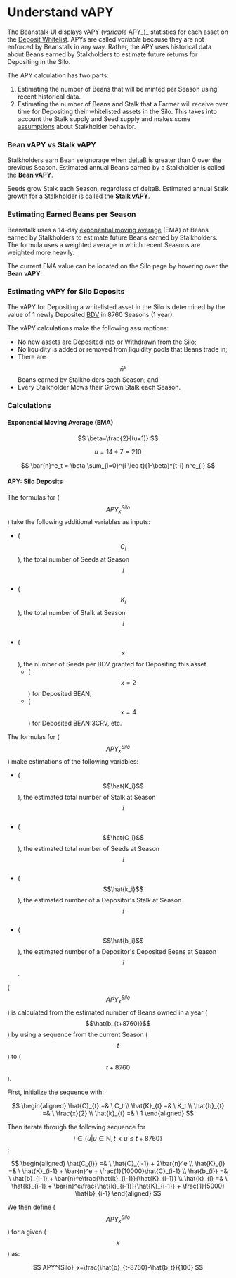 # Understand vAPY

The Beanstalk UI displays vAPY (_variable_ APY_)_ statistics for each asset on the [Deposit Whitelist](../../farm/silo.md#deposit-whitelist). APYs are called _variable_ because they are not enforced by Beanstalk in any way. Rather, the APY uses historical data about Beans earned by Stalkholders to estimate future returns for Depositing in the Silo.

The APY calculation has two parts:

1. Estimating the number of Beans that will be minted per Season using recent historical data.
2. Estimating the number of Beans and Stalk that a Farmer will receive over time for Depositing their whitelisted assets in the Silo. This takes into account the Stalk supply and Seed supply and makes some [assumptions](understand-vapy.md#estimating-vapy-for-silo-deposits) about Stalkholder behavior.

### Bean vAPY vs Stalk vAPY

Stalkholders earn Bean seignorage when [deltaB](../../protocol/glossary.md#deltab) is greater than 0 over the previous Season. Estimated annual Beans earned by a Stalkholder is called the **Bean vAPY**.

Seeds grow Stalk each Season, regardless of deltaB. Estimated annual Stalk growth for a Stalkholder is called the **Stalk vAPY**.

### Estimating Earned Beans per Season

Beanstalk uses a 14-day [exponential moving average](https://en.wikipedia.org/wiki/Moving\_average#Exponential\_moving\_average) (EMA) of Beans earned by Stalkholders to estimate future Beans earned by Stalkholders. The formula uses a weighted average in which recent Seasons are weighted more heavily.

The current EMA value can be located on the Silo page by hovering over the **Bean vAPY**.

### Estimating vAPY for Silo Deposits

The vAPY for Depositing a whitelisted asset in the Silo is determined by the value of 1 newly Deposited [BDV](../../protocol/glossary.md#bean-denominated-value) in 8760 Seasons (1 year).

The vAPY calculations make the following assumptions:

* No new assets are Deposited into or Withdrawn from the Silo;
* No liquidity is added or removed from liquidity pools that Beans trade in;
* There are $$\bar{n}^e$$ Beans earned by Stalkholders each Season; and
* Every Stalkholder Mows their Grown Stalk each Season.&#x20;

### Calculations

#### Exponential Moving Average (EMA)

$$
\beta=\frac{2}{(u+1)}
$$

$$
u=14*7=210
$$

$$
\bar{n}^e_t = \beta \sum_{i=0}^{i \leq t}(1-\beta)^{t-i} n^e_{i}
$$

#### APY: Silo Deposits

The formulas for ($$APY^{Silo}_x$$) take the following additional variables as inputs:

* ($$C_i$$), the total number of Seeds at Season $$i$$​
* ($$K_i$$), the total number of Stalk at Season $$i$$​
* ($$x$$), the number of Seeds per BDV granted for Depositing this asset
  * ($$x = 2$$) for Deposited BEAN;
  * ($$x= 4$$) for Deposited BEAN:3CRV, etc.

The formulas for ($$APY^{Silo}_x$$) make estimations of the following variables:

* ($$\hat{K_i}$$), the estimated total number of Stalk at Season $$i$$​
* ($$\hat{C_i}$$​), the estimated total number of Seeds at Season $$i$$​
* ($$\hat{k_i}$$​), the estimated number of a Depositor's Stalk at Season $$i$$​
* ($$\hat{b_i}$$), the estimated number of a Depositor's Deposited Beans at Season $$i$$​.

($$APY^{Silo}_x$$​) is calculated from the estimated number of Beans owned in a year ($$\hat{b_{t+8760}}$$) by using a sequence from the current Season ($$t$$​) to ($$t+8760$$​).

First, initialize the sequence with:

$$
\begin{aligned}
\hat{C}_{t} =& \ C_t \\
\hat{K}_{t} =& \ K_t \\
\hat{b}_{t} =& \ \frac{x}{2} \\
\hat{k}_{t} =& \ 1
\end{aligned}
$$

Then iterate through the following sequence for $$i \in\{{u | u \in \mathbb{N}, t < u \leq t+8760}\}$$​:

$$
\begin{aligned}
\hat{C_{i}} =& \ \hat{C}_{i-1} + 2\bar{n}^e \\
\hat{K}_{i} =& \ \hat{K}_{i-1} + \bar{n}^e + \frac{1}{10000}\hat{C}_{i-1} \\
\hat{b_{i}} =& \ \hat{b}_{i-1} + \bar{n}^e\frac{\hat{k}_{i-1}}{\hat{K}_{i-1}} \\
\hat{k}_{i} =& \ \hat{k}_{i-1} + \bar{n}^e\frac{\hat{k}_{i-1}}{\hat{K}_{i-1}} + \frac{1}{5000} \hat{b}_{i-1}
\end{aligned}
$$

We then define ($$APY^{Silo}_x$$​) for a given ($$x$$​) as:

$$
APY^{Silo}_x=\frac{\hat{b}_{t-8760}-\hat{b_t}}{100}
$$
